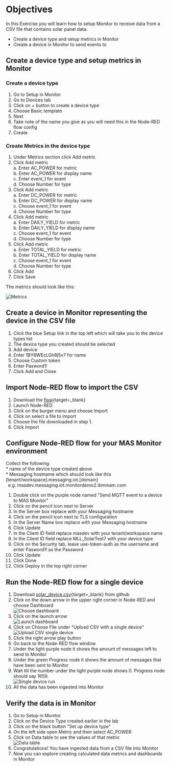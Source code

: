 # Objectives
In this Exercise you will learn how to setup Monitor to receive data from a CSV file that contains solar panel data.

* Create a device type and setup metrics in Monitor
* Create a device in Monitor to send events to

## Create a device type and setup metrics in Monitor

### Create a device type

1. Go to Setup in Monitor
2. Go to Devices tab
3. Click on + button to create a device type
4. Choose Basic template
5. Next
6. Take note of the name you give as you will need this in the Node-RED flow config
7. Create

### Create Metrics in the device type

1. Under Metrics section click Add metric
2. Click Add metric
    <br>a. Enter AC_POWER for metric
    <br>b. Enter AC_POWER for display name
    <br>c. Enter event_1 for event
    <br>d. Choose Number for type 
3. Click Add metric
    <br>a. Enter DC_POWER for metric
    <br>b. Enter DC_POWER for display name
    <br>c. Choose event_1 for event
    <br>d. Choose Number for type
4. Click Add metric
    <br>a. Enter DAILY_YIELD for metric
    <br>b. Enter DAILY_YIELD for display name
    <br>c. Choose event_1 for event
    <br>d. Choose Number for type
5. Click Add metric
    <br>a. Enter TOTAL_YIELD for metric
    <br>b. Enter TOTAL_YIELD for display name
    <br>c. Choose event_1 for event
    <br>d. Choose Number for type
10. Click Add
11. Click Save

The metrics should look like this:

![Metrics](/img/monitor_nodered_csv_importer_2.0/solar_metrics.png)

## Create a device in Monitor representing the device in the CSV file

1. Click the blue Setup link in the top left which will take you to the device types list
2. The device type you created should be selected
3. Add device
4. Enter 1BY6WEcLGh8j5v7 for name
5. Choose Custom token
6. Enter Pasword1!
6. Click Add and Close

## Import Node-RED flow to import the CSV

1. Download the [flow](https://github.ibm.com/Watson-IoT/eam-hpu-lab/blob/main/csv-files/monitor_devices_solar/monitor_device_gateway.json){target=_blank}
2. Launch Node-RED
3. Click on the burger menu and choose Import
4. Click on select a file to import
5. Choose the file downloaded in step 1.
6. Click Import

## Configure Node-RED flow for your MAS Monitor environment

Collect the following:
<br>
    * name of the device type created above
<br>
    * Messaging hostname which should look like this [tenant/workspace].messaging.iot.[domain]<br>
    &ensp;e.g. masdev.messaging.iot.monitordemo2.ibmmam.com
<br>

1. Double click on the purple node named "Send MQTT event to a device to MAS Monitor"
2. Click on the pencil icon next to Server
3. In the Server box replace with your Messaging hostname
4. Click on the pencil icon next to TLS configuration
5. In the Server Name box replace with your Messaging hostname
6. Click Update
7. In the Client ID field replace masdev with your tenant/workspace name
8. In the Client ID field replace MLL_SolarTest7 with your device type
9. Click on the Security tab, leave use-token-auth as the username and enter Pasword1! as the Password
10. Click Update
11. Click Done
12. Click Deploy in the top right corner

## Run the Node-RED flow for a single device

1. Download [solar_device.csv](https://github.ibm.com/Watson-IoT/eam-hpu-lab/blob/main/csv-files/monitor_devices_solar/device_solar.csv){target=_blank} from github
2. Click on the down arrow in the upper right corner in Node-RED and choose Dashboard<br>
![Choose dashboard](/img/monitor_nodered_csv_importer_2.0/dashboard_choose.png)
3. Click on the launch arrow<br>
![Launch dashboard](/img/monitor_nodered_csv_importer_2.0/dashboard_launch.png)
5. Click on Choose File under "Upload CSV with a single device"<br>
![Upload CSV single device](/img/monitor_nodered_csv_importer_2.0/upload_csv_single_device.png)
6. Click the right arrow play button
7. Go back to the Node-RED flow window
8. Under the light purple node it shows the amount of messages left to send to Monitor
9. Under the green Progress node it shows the amount of messages that have been sent to Monitor
10. Wait till the number under the light purple node shows 0.  Progress node should say 1659.<br>
![Single device run](/img/monitor_nodered_csv_importer_2.0/single_device_run.png)
11. All the data has been ingested into Monitor

## Verify the data is in Monitor

1. Go to Setup in Monitor
2. Click on the Device Type created earlier in the lab
3. Click on the black button "Set up device type"
4. On the left side open Metric and then select AC_POWER
5. Click on Data table to see the values of that metric<br>
![Data table](/img/monitor_nodered_csv_importer_2.0/data_table.png)
9. Congratulations!  You have ingested data from a CSV file into Monitor
10. Now you can explore creating calculated data metrics and dashboards in Monitor







